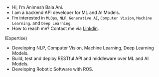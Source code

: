 - Hi, I’m Animesh Bala Ani.
- I am a backend API developer for ML and AI Models.
- I’m interested in `MLOps`, `NLP`, `Generative AI`, `Computer Vision`, `Machine Learning`. and `Deep Learning`.
- How to reach me? Contact me via [Linkdin](https://www.linkedin.com/in/ani717/).

(Expertise)
- Developing NLP, Computer Vision, Machine Learning, Deep Learning Models.
- Build, test and deploy RESTful API and middleware over ML and AI Models.
- Developing Robotic Software with ROS.
